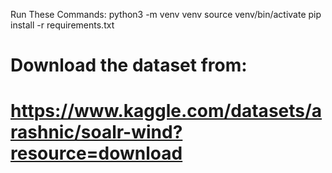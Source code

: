 Run These Commands:
python3 -m venv venv
source venv/bin/activate
pip install -r requirements.txt

# Download the dataset from:
# https://www.kaggle.com/datasets/arashnic/soalr-wind?resource=download


    